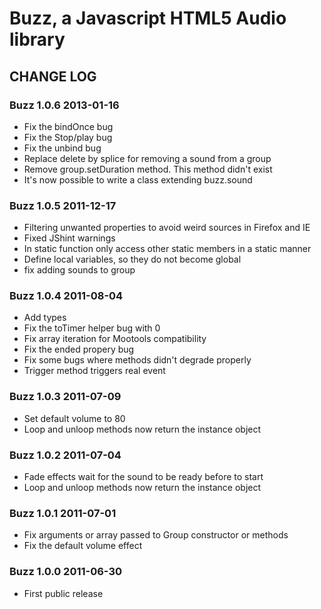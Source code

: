 # Buzz, a Javascript HTML5 Audio library

## CHANGE LOG

### Buzz 1.0.6 2013-01-16

* Fix the bindOnce bug
* Fix the Stop/play bug
* Fix the unbind bug
* Replace delete by splice for removing a sound from a group
* Remove group.setDuration method. This method didn't exist
* It's now possible to write a class extending buzz.sound

### Buzz 1.0.5 2011-12-17

* Filtering unwanted properties to avoid weird sources in Firefox and IE
* Fixed JShint warnings
* In static function only access other static members in a static manner
* Define local variables, so they do not become global
* fix adding sounds to group

### Buzz 1.0.4 2011-08-04

* Add types
* Fix the toTimer helper bug with 0
* Fix array iteration for Mootools compatibility
* Fix the ended propery bug
* Fix some bugs where methods didn't degrade properly
* Trigger method triggers real event

### Buzz 1.0.3 2011-07-09

* Set default volume to 80
* Loop and unloop methods now return the instance object

### Buzz 1.0.2 2011-07-04

* Fade effects wait for the sound to be ready before to start
* Loop and unloop methods now return the instance object

### Buzz 1.0.1 2011-07-01

* Fix arguments or array passed to Group constructor or methods
* Fix the default volume effect

### Buzz 1.0.0 2011-06-30

* First public release